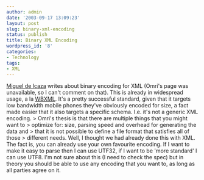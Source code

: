 ```yaml
---
author: admin
date: '2003-09-17 13:09:23'
layout: post
slug: binary-xml-encoding
status: publish
title: Binary XML Encoding
wordpress_id: '8'
categories:
- Technology
tags:
- XML
---
```


[Miguel de
Icaza](http://primates.ximian.com/\~miguel/archive/2003/Sep-16.html)
writes about binary encoding for XML (Omri's page was unavailable, so I
can't comment on that). This is already in widespread usage, a la
[WBXML](http://www.wapforum.org/what/technical.htm). It's a pretty
successful standard, given that it targets low bandwidth mobile phones
they've obviously encoded for size, a fact made easier that it also
targets a specific schema. I.e. it's not a generic XML encoding. \>
Omri's thesis is that there are multiple things that you might want to
\> optimize for: size, parsing speed and overhead for generating the
data and \> that it is not possible to define a file format that
satisfies all of those \> different needs. Well, I thought we had
already done this with XML. The fact is, you can already use your own
favourite encoding. If I want to make it easy to parse then I can use
UTF32, if I want to be 'more standard' I can use UTF8. I'm not sure
about this (I need to check the spec) but in theory you should be able
to use any encoding that you want to, as long as all parties agree on
it.
